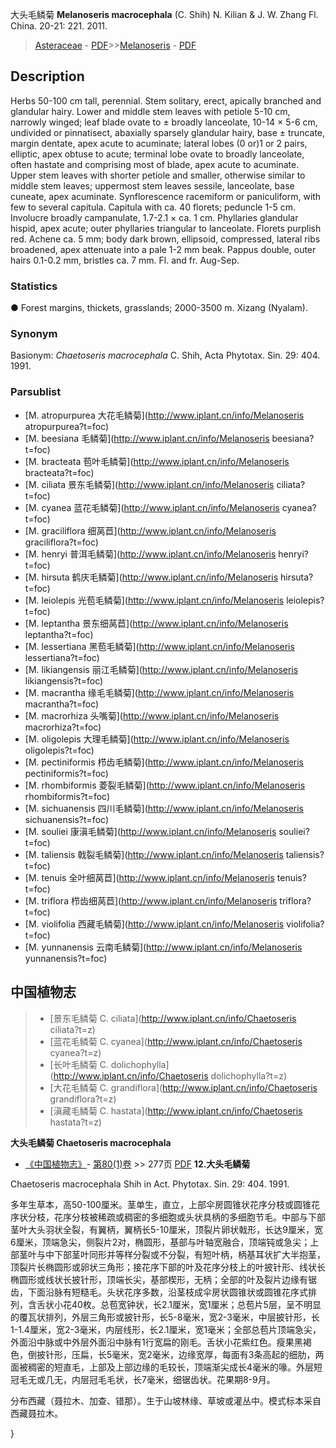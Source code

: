 大头毛鳞菊 **Melanoseris macrocephala** (C. Shih) N. Kilian & J. W. Zhang Fl. China. 20-21: 221. 2011.

> [Asteraceae](http://www.iplant.cn/info/Asteraceae?t=foc) - [PDF](http://www.iplant.cn/foc/pdf/Asteraceae.pdf)>>[Melanoseris](http://www.iplant.cn/info/Melanoseris?t=foc) - [PDF](http://www.iplant.cn/foc/pdf/Melanoseris.pdf)
## Description

Herbs 50-100 cm tall, perennial. Stem solitary, erect, apically branched and glandular hairy. Lower and middle stem leaves with petiole 5-10 cm, narrowly winged; leaf blade ovate to ± broadly lanceolate, 10-14 × 5-6 cm, undivided or pinnatisect, abaxially sparsely glandular hairy, base ± truncate, margin dentate, apex acute to acuminate; lateral lobes (0 or)1 or 2 pairs, elliptic, apex obtuse to acute; terminal lobe ovate to broadly lanceolate, often hastate and comprising most of blade, apex acute to acuminate. Upper stem leaves with shorter petiole and smaller, otherwise similar to middle stem leaves; uppermost stem leaves sessile, lanceolate, base cuneate, apex acuminate. Synflorescence racemiform or paniculiform, with few to several capitula. Capitula with ca. 40 florets; peduncle 1-5 cm. Involucre broadly campanulate, 1.7-2.1 × ca. 1 cm. Phyllaries glandular hispid, apex acute; outer phyllaries triangular to lanceolate. Florets purplish red. Achene ca. 5 mm; body dark brown, ellipsoid, compressed, lateral ribs broadened, apex attenuate into a pale 1-2 mm beak. Pappus double, outer hairs 0.1-0.2 mm, bristles ca. 7 mm. Fl. and fr. Aug-Sep.

### Statistics
● Forest margins, thickets, grasslands; 2000-3500 m. Xizang (Nyalam).

### Synonym
Basionym: *Chaetoseris macrocephala* C. Shih, Acta Phytotax. Sin. 29: 404. 1991.

### Parsublist

* [M.  atropurpurea  大花毛鳞菊](http://www.iplant.cn/info/Melanoseris atropurpurea?t=foc)
* [M.  beesiana  毛鳞菊](http://www.iplant.cn/info/Melanoseris beesiana?t=foc)
* [M.  bracteata  苞叶毛鳞菊](http://www.iplant.cn/info/Melanoseris bracteata?t=foc)
* [M.  ciliata  景东毛鳞菊](http://www.iplant.cn/info/Melanoseris ciliata?t=foc)
* [M.  cyanea  蓝花毛鳞菊](http://www.iplant.cn/info/Melanoseris cyanea?t=foc)
* [M.  graciliflora  细莴苣](http://www.iplant.cn/info/Melanoseris graciliflora?t=foc)
* [M.  henryi  普洱毛鳞菊](http://www.iplant.cn/info/Melanoseris henryi?t=foc)
* [M.  hirsuta  鹤庆毛鳞菊](http://www.iplant.cn/info/Melanoseris hirsuta?t=foc)
* [M.  leiolepis  光苞毛鳞菊](http://www.iplant.cn/info/Melanoseris leiolepis?t=foc)
* [M.  leptantha  景东细莴苣](http://www.iplant.cn/info/Melanoseris leptantha?t=foc)
* [M.  lessertiana  黑苞毛鳞菊](http://www.iplant.cn/info/Melanoseris lessertiana?t=foc)
* [M.  likiangensis  丽江毛鳞菊](http://www.iplant.cn/info/Melanoseris likiangensis?t=foc)
* [M.  macrantha  缘毛毛鳞菊](http://www.iplant.cn/info/Melanoseris macrantha?t=foc)
* [M.  macrorhiza  头嘴菊](http://www.iplant.cn/info/Melanoseris macrorhiza?t=foc)
* [M.  oligolepis  大理毛鳞菊](http://www.iplant.cn/info/Melanoseris oligolepis?t=foc)
* [M.  pectiniformis  栉齿毛鳞菊](http://www.iplant.cn/info/Melanoseris pectiniformis?t=foc)
* [M.  rhombiformis  菱裂毛鳞菊](http://www.iplant.cn/info/Melanoseris rhombiformis?t=foc)
* [M.  sichuanensis  四川毛鳞菊](http://www.iplant.cn/info/Melanoseris sichuanensis?t=foc)
* [M.  souliei  康滇毛鳞菊](http://www.iplant.cn/info/Melanoseris souliei?t=foc)
* [M.  taliensis  戟裂毛鳞菊](http://www.iplant.cn/info/Melanoseris taliensis?t=foc)
* [M.  tenuis  全叶细莴苣](http://www.iplant.cn/info/Melanoseris tenuis?t=foc)
* [M.  triflora  栉齿细莴苣](http://www.iplant.cn/info/Melanoseris triflora?t=foc)
* [M.  violifolia  西藏毛鳞菊](http://www.iplant.cn/info/Melanoseris violifolia?t=foc)
* [M.  yunnanensis  云南毛鳞菊](http://www.iplant.cn/info/Melanoseris yunnanensis?t=foc)

## 中国植物志

> * [景东毛鳞菊  C.  ciliata](http://www.iplant.cn/info/Chaetoseris ciliata?t=z)
> * [蓝花毛鳞菊  C.  cyanea](http://www.iplant.cn/info/Chaetoseris cyanea?t=z)
> * [长叶毛鳞菊  C.  dolichophylla](http://www.iplant.cn/info/Chaetoseris dolichophylla?t=z)
> * [大花毛鳞菊  C.  grandiflora](http://www.iplant.cn/info/Chaetoseris grandiflora?t=z)
> * [滇藏毛鳞菊  C.  hastata](http://www.iplant.cn/info/Chaetoseris hastata?t=z)

**大头毛鳞菊 Chaetoseris macrocephala**

* [《中国植物志》](http://www.iplant.cn/frps)- [第80(1)卷](http://www.iplant.cn/frps/vol/80(1)) >> 277页 [PDF](http://www.iplant.cn/frps/pdf/80(1)/277.PDF)
**12.大头毛鳞菊**

Chaetoseris macrocephala Shih in Act. Phytotax. Sin. 29: 404. 1991.

多年生草本，高50-100厘米。茎单生，直立，上部伞房圆锥状花序分枝或圆锥花序状分枝，花序分枝被稀疏或稠密的多细胞或头状具柄的多细胞节毛。中部与下部茎叶大头羽状全裂，有翼柄，翼柄长5-10厘米，顶裂片卵状戟形，长达9厘米，宽6厘米，顶端急尖，侧裂片2对，椭圆形，基部与叶轴宽融合，顶端钝或急尖；上部茎叶与中下部茎叶同形并等样分裂或不分裂，有短叶柄，柄基耳状扩大半抱茎，顶裂片长椭圆形或卵状三角形；接花序下部的叶及花序分枝上的叶披针形、线状长椭圆形或线状长披针形，顶端长尖，基部楔形，无柄；全部的叶及裂片边缘有锯齿，下面沿脉有短糙毛。头状花序多数，沿茎枝成伞房状圆锥状或圆锥花序式排列，含舌状小花40枚。总苞宽钟状，长2.1厘米，宽1厘米；总苞片5层，呈不明显的覆瓦状排列，外层三角形或披针形，长5-8毫米，宽2-3毫米，中层披针形，长1-1.4厘米，宽2-3毫米，内层线形，长2.1厘米，宽1毫米；全部总苞片顶端急尖，外面沿中脉或中外层外面沿中脉有1行宽扁的刚毛。舌状小花紫红色。瘦果黑褐色，倒披针形，压扁，长5毫米，宽2毫米，边缘宽厚，每面有3条高起的细肋，两面被稠密的短直毛，上部及上部边缘的毛较长，顶端渐尖成长4毫米的喙。外层短冠毛无或几无，内层冠毛毛状，长7毫米，细锯齿状。花果期8-9月。

分布西藏（聂拉木、加查、错那）。生于山坡林缘、草坡或灌丛中。模式标本采自西藏聂拉木。

}